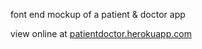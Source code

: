 font end mockup of a patient & doctor app

view online at [patientdoctor.herokuapp.com](https://www.patientdoctor.herokuapp.com)
